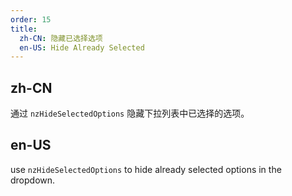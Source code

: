```yaml
---
order: 15
title:
  zh-CN: 隐藏已选择选项
  en-US: Hide Already Selected
---
```


## zh-CN

通过 `nzHideSelectedOptions` 隐藏下拉列表中已选择的选项。

## en-US

use `nzHideSelectedOptions` to hide already selected options in the dropdown.